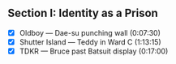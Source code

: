 ## Section I: Identity as a Prison

- [x] Oldboy — Dae-su punching wall (0:07:30)
- [x] Shutter Island — Teddy in Ward C (1:13:15)
- [x] TDKR — Bruce past Batsuit display (0:17:00)
